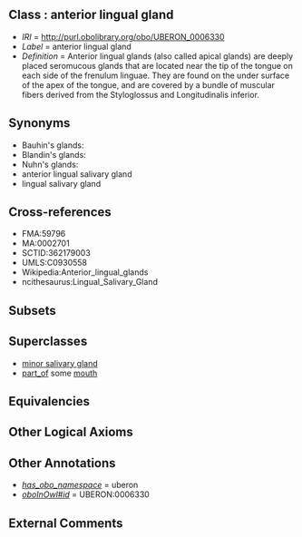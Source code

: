 
## Class : anterior lingual gland

 * *IRI* = http://purl.obolibrary.org/obo/UBERON_0006330
 * *Label* = anterior lingual gland
 * *Definition* = Anterior lingual glands (also called apical glands) are deeply placed seromucous glands that are located near the tip of the tongue on each side of the frenulum linguae. They are found on the under surface of the apex of the tongue, and are covered by a bundle of muscular fibers derived from the Styloglossus and Longitudinalis inferior.

## Synonyms

 * Bauhin's glands:
 * Blandin's glands:
 * Nuhn's glands:
 * anterior lingual salivary gland
 * lingual salivary gland

## Cross-references

 * FMA:59796
 * MA:0002701
 * SCTID:362179003
 * UMLS:C0930558
 * Wikipedia:Anterior_lingual_glands
 * ncithesaurus:Lingual_Salivary_Gland

## Subsets


## Superclasses

 * [minor salivary gland](../../UBERON/30/UBERON_0001830.md)
 * [part_of](../../BFO/50/BFO_0000050.md) some [mouth](../../UBERON/65/UBERON_0000165.md)

## Equivalencies


## Other Logical Axioms


## Other Annotations

 * *[has_obo_namespace](../../ce/oboInOwl#hasOBONamespace.md)* = uberon
 * *[oboInOwl#id](../../id/oboInOwl#id.md)* = UBERON:0006330

## External Comments

